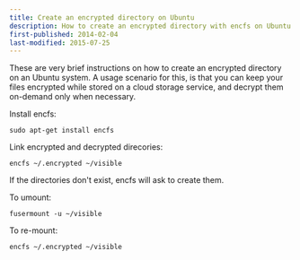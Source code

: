 ```yaml
---
title: Create an encrypted directory on Ubuntu
description: How to create an encrypted directory with encfs on Ubuntu
first-published: 2014-02-04
last-modified: 2015-07-25
---
```


These are very brief instructions on how to create an encrypted directory on 
an Ubuntu system. A usage scenario for this, is that you can keep your files 
encrypted while stored on a cloud storage service, and decrypt them on-demand 
only when necessary.

Install encfs:

    sudo apt-get install encfs

Link encrypted and decrypted direcories:

    encfs ~/.encrypted ~/visible

If the directories don't exist, encfs will ask to create them.

To umount:

    fusermount -u ~/visible

To re-mount:

    encfs ~/.encrypted ~/visible
